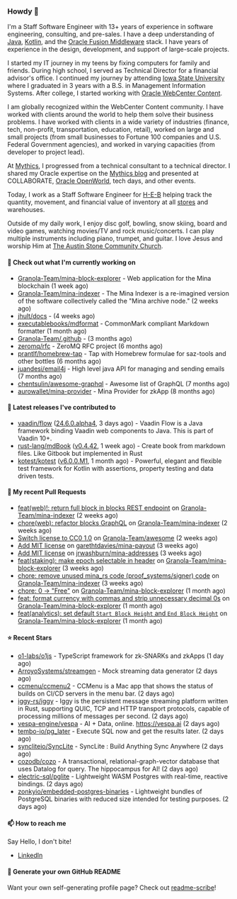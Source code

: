 ### Howdy 👋

I'm a Staff Software Engineer with 13+ years of experience in software engineering, consulting, and pre-sales. I have a deep understanding of [Java](https://www.oracle.com/java/), [Kotlin](https://kotlinlang.org/), and the [Oracle Fusion Middleware](https://www.oracle.com/middleware/) stack. I have years of experience in the design, development, and support of large-scale projects.

I started my IT journey in my teens by fixing computers for family and friends. During high school, I served as Technical Director for a financial advisor's office. I continued my journey by attending [Iowa State University](https://www.iastate.edu/) where I graduated in 3 years with a B.S. in Management Information Systems. After college, I started working with [Oracle WebCenter Content](https://docs.oracle.com/en/middleware/webcenter/content/12.2.1.4/).

I am globally recognized within the WebCenter Content community. I have worked with clients around the world to help them solve their business problems. I have worked with clients in a wide variety of industries (finance, tech, non-profit, transportation, education, retail), worked on large and small projects (from small businesses to Fortune 100 companies and U.S. Federal Government agencies), and worked in varying capacities (from developer to project lead).

At [Mythics](https://www.mythics.com/), I progressed from a technical consultant to a technical director. I shared my Oracle expertise on the [Mythics blog](https://mythics.com/blog/) and presented at COLLABORATE, [Oracle OpenWorld](https://www.oracle.com/cloudworld/), tech days, and other events.

Today, I work as a Staff Software Engineer for [H-E-B](https://digital.heb.com/) helping track the quantity, movement, and financial value of inventory at all [stores](https://heb.com/store-locations) and warehouses.

Outside of my daily work, I enjoy disc golf, bowling, snow skiing, board and video games, watching movies/TV and rock music/concerts. I can play multiple instruments including piano, trumpet, and guitar. I love Jesus and worship Him at [The Austin Stone Community Church](https://austinstone.org/).

#### 👷 Check out what I'm currently working on

- [Granola-Team/mina-block-explorer](https://github.com/Granola-Team/mina-block-explorer) - Web application for the Mina blockchain (1 week ago)
- [Granola-Team/mina-indexer](https://github.com/Granola-Team/mina-indexer) - The Mina Indexer is a re-imagined version of the software collectively called the &#34;Mina archive node.&#34; (2 weeks ago)
- [jhult/docs](https://github.com/jhult/docs) -  (4 weeks ago)
- [executablebooks/mdformat](https://github.com/executablebooks/mdformat) - CommonMark compliant Markdown formatter (1 month ago)
- [Granola-Team/.github](https://github.com/Granola-Team/.github) -  (3 months ago)
- [zeromq/rfc](https://github.com/zeromq/rfc) - ZeroMQ RFC project (6 months ago)
- [prantlf/homebrew-tap](https://github.com/prantlf/homebrew-tap) - Tap with Homebrew formulae for saz-tools and other bottles (6 months ago)
- [juandesi/email4j](https://github.com/juandesi/email4j) - High level java API for managing and sending emails (7 months ago)
- [chentsulin/awesome-graphql](https://github.com/chentsulin/awesome-graphql) - Awesome list of GraphQL (7 months ago)
- [aurowallet/mina-provider](https://github.com/aurowallet/mina-provider) - Mina Provider for zkApp (8 months ago)

#### 🔭 Latest releases I've contributed to

- [vaadin/flow](https://github.com/vaadin/flow) ([24.6.0.alpha4](https://github.com/vaadin/flow/releases/tag/24.6.0.alpha4), 3 days ago) - Vaadin Flow is a Java framework binding Vaadin web components to Java. This is part of Vaadin 10&#43;.
- [rust-lang/mdBook](https://github.com/rust-lang/mdBook) ([v0.4.42](https://github.com/rust-lang/mdBook/releases/tag/v0.4.42), 1 week ago) - Create book from markdown files. Like Gitbook but implemented in Rust
- [kotest/kotest](https://github.com/kotest/kotest) ([v6.0.0.M1](https://github.com/kotest/kotest/releases/tag/v6.0.0.M1), 1 month ago) - Powerful, elegant and flexible test framework for Kotlin with assertions, property testing and data driven tests.

#### 🔨 My recent Pull Requests

- [feat(web)!: return full block in blocks REST endpoint](https://github.com/Granola-Team/mina-indexer/pull/1660) on [Granola-Team/mina-indexer](https://github.com/Granola-Team/mina-indexer) (2 weeks ago)
- [chore(web): refactor blocks GraphQL](https://github.com/Granola-Team/mina-indexer/pull/1659) on [Granola-Team/mina-indexer](https://github.com/Granola-Team/mina-indexer) (2 weeks ago)
- [Switch license to CC0 1.0](https://github.com/Granola-Team/awesome/pull/1) on [Granola-Team/awesome](https://github.com/Granola-Team/awesome) (2 weeks ago)
- [Add MIT license](https://github.com/garethtdavies/mina-payout/pull/1) on [garethtdavies/mina-payout](https://github.com/garethtdavies/mina-payout) (3 weeks ago)
- [Add MIT license](https://github.com/jrwashburn/mina-addresses/pull/1) on [jrwashburn/mina-addresses](https://github.com/jrwashburn/mina-addresses) (3 weeks ago)
- [feat(staking): make epoch selectable in header](https://github.com/Granola-Team/mina-block-explorer/pull/1140) on [Granola-Team/mina-block-explorer](https://github.com/Granola-Team/mina-block-explorer) (3 weeks ago)
- [chore: remove unused mina_rs code (proof_systems/signer) code](https://github.com/Granola-Team/mina-indexer/pull/1640) on [Granola-Team/mina-indexer](https://github.com/Granola-Team/mina-indexer) (3 weeks ago)
- [chore: 0 -&gt; &#34;Free&#34;](https://github.com/Granola-Team/mina-block-explorer/pull/1121) on [Granola-Team/mina-block-explorer](https://github.com/Granola-Team/mina-block-explorer) (1 month ago)
- [feat: format currency with commas and strip unnecessary decimal 0s](https://github.com/Granola-Team/mina-block-explorer/pull/1120) on [Granola-Team/mina-block-explorer](https://github.com/Granola-Team/mina-block-explorer) (1 month ago)
- [feat(analytics): set default `Start Block Height` and `End Block Height`](https://github.com/Granola-Team/mina-block-explorer/pull/1119) on [Granola-Team/mina-block-explorer](https://github.com/Granola-Team/mina-block-explorer) (1 month ago)

#### ⭐ Recent Stars

- [o1-labs/o1js](https://github.com/o1-labs/o1js) - TypeScript framework for zk-SNARKs and zkApps (1 day ago)
- [ArroyoSystems/streamgen](https://github.com/ArroyoSystems/streamgen) - Mock streaming data generator (2 days ago)
- [ccmenu/ccmenu2](https://github.com/ccmenu/ccmenu2) - CCMenu is a Mac app that shows the status of builds on CI/CD servers in the menu bar. (2 days ago)
- [iggy-rs/iggy](https://github.com/iggy-rs/iggy) - Iggy is the persistent message streaming platform written in Rust, supporting QUIC, TCP and HTTP transport protocols, capable of processing millions of messages per second. (2 days ago)
- [vespa-engine/vespa](https://github.com/vespa-engine/vespa) - AI &#43; Data, online. https://vespa.ai (2 days ago)
- [tembo-io/pg_later](https://github.com/tembo-io/pg_later) - Execute SQL now and get the results later. (2 days ago)
- [syncliteio/SyncLite](https://github.com/syncliteio/SyncLite) - SyncLite : Build Anything Sync Anywhere (2 days ago)
- [cozodb/cozo](https://github.com/cozodb/cozo) - A transactional, relational-graph-vector database that uses Datalog for query. The hippocampus for AI! (2 days ago)
- [electric-sql/pglite](https://github.com/electric-sql/pglite) - Lightweight WASM Postgres with real-time, reactive bindings. (2 days ago)
- [zonkyio/embedded-postgres-binaries](https://github.com/zonkyio/embedded-postgres-binaries) - Lightweight bundles of PostgreSQL binaries with reduced size intended for testing purposes. (2 days ago)

#### 📫 How to reach me

Say Hello, I don't bite!

- [LinkedIn](https://www.linkedin.com/in/jonathanhult/)

#### 📖 Generate your own GitHub README

Want your own self-generating profile page? Check out [readme-scribe](https://github.com/muesli/readme-scribe)!
